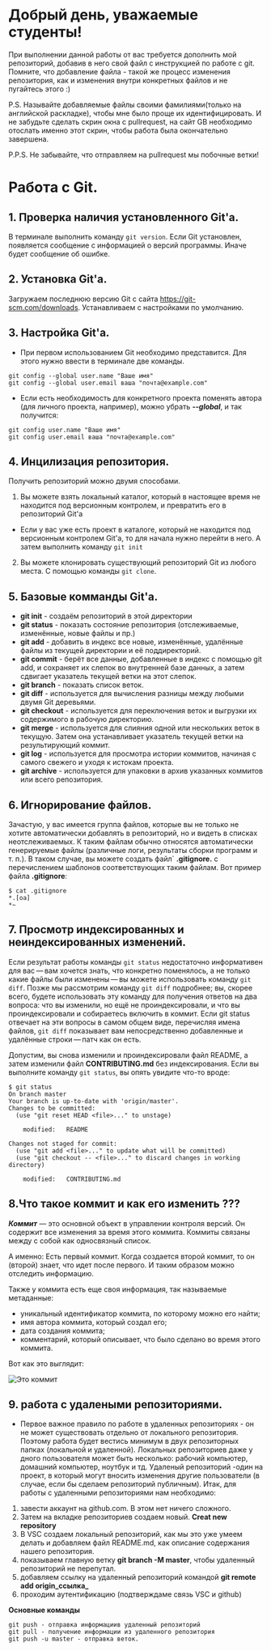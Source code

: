 # Добрый день, уважаемые студенты! 
  При выполнении данной работы от вас требуется дополнить мой репозиторий, добавив в него свой файл с инструкцией по работе с git. Помните, что добавление файла - такой же процесс изменения репозитория, как и изменения внутри конкретных файлов и не пугайтесь этого :)

  P.S. Называйте добавляемые файлы своими фамилиями(только на английской раскладке), чтобы мне было проще их идентифицировать. И не забудьте сделать скрин окна с pullrequest, на сайт GB необходимо отослать именно этот скрин, чтобы работа была окончательно завершена.

  P.P.S. Не забывайте, что отправляем на pullrequest мы побочные ветки!
  # Работа с Git.

## 1. Проверка наличия установленного Git'a.

В терминале выполнить команду `git version`.
Если Git установлен, появляется сообщение с информацией о версий программы. Иначе будет сообщение об ошибке.

## 2. Установка Git'a.

Загружаем последнюю версию Git c сайта https://git-scm.com/downloads. 
Устанавливаем с настройками по умолчанию.

## 3. Настройка Git'a.

+ При первом использованием Git  необходимо представится. Для этого нужно  ввести в терминале две команды.
```
git config --global user.name "Ваше имя"
git config --global user.email ваша "почта@example.com"
```

+ Если есть необходимость для конкретного проекта поменять автора (для личного проекта, например), можно убрать __*--global*__, и так получится:
```
git config user.name "Ваше имя"
git config user.email ваша "почта@example.com"
```
## 4. Инцилизация репозитория.

Получить репозиторий можно двумя способами.

1. Вы можете взять локальный каталог, который в настоящее время не находится под версионным контролем, и превратить его в репозиторий Git'a  
-  Если у вас уже есть проект в каталоге, который не находится под версионным контролем Git'a, то для начала нужно перейти в него. А затем выполнить команду `git init`

2. Вы можете клонировать существующий репозиторий Git из любого места. С помощью команды `git clone`.

## 5. Базовые комманды Git'a.

- __git init__ - создаём репозиторий в этой директории
- __git status__ - показать состояние репозитория (отслеживаемые, изменённые, новые файлы и пр.)
- __git add__ - добавить в индекс все новые, изменённые, удалённые файлы из текущей директории и её поддиректорий.
- __git commit__ - берёт все данные, добавленные в индекс с помощью git add, и сохраняет их слепок во внутренней базе данных, а затем сдвигает указатель текущей ветки на этот слепок.
- __git branch__ - показать список веток.
- __git diff__ - используется для вычисления разницы между любыми двумя Git деревьями.
- __git checkout__ - используется для переключения веток и выгрузки их содержимого в рабочую директорию.
- __git merge__ - используется для слияния одной или нескольких веток в текущую. Затем она устанавливает указатель текущей ветки на результирующий коммит.
- __git log__ - используется для просмотра истории коммитов, начиная с самого свежего и уходя к истокам проекта.
- __git archive__ - используется для упаковки в архив указанных коммитов или всего репозитория.

## 6. Игнорирование файлов.

Зачастую, у вас имеется группа файлов, которые вы не только не хотите автоматически добавлять в репозиторий, но и видеть в списках неотслеживаемых. К таким файлам обычно относятся автоматически генерируемые файлы (различные логи, результаты сборки программ и т. п.). В таком случае, вы можете создать файл` **.gitignore.** с перечислением шаблонов соответствующих таким файлам. Вот пример файла **.gitignore**:
```
$ cat .gitignore
*.[oa]
*~
```
## 7. Просмотр индексированных и неиндексированных изменений.

Если результат работы команды `git status` недостаточно информативен для вас — вам хочется знать, что конкретно поменялось, а не только какие файлы были изменены — вы можете использовать команду `git diff`. Позже мы рассмотрим команду `git diff` подробнее; вы, скорее всего, будете использовать эту команду для получения ответов на два вопроса: что вы изменили, но ещё не проиндексировали, и что вы проиндексировали и собираетесь включить в коммит. Если git status отвечает на эти вопросы в самом общем виде, перечисляя имена файлов, `git diff` показывает вам непосредственно добавленные и удалённые строки — патч как он есть.

Допустим, вы снова изменили и проиндексировали файл README, а затем изменили файл **CONTRIBUTING.md** без индексирования. Если вы выполните команду `git status`, вы опять увидите что-то вроде:

```
$ git status
On branch master
Your branch is up-to-date with 'origin/master'.
Changes to be committed:
  (use "git reset HEAD <file>..." to unstage)

    modified:   README

Changes not staged for commit:
  (use "git add <file>..." to update what will be committed)
  (use "git checkout -- <file>..." to discard changes in working directory)

    modified:   CONTRIBUTING.md
  ```
## 8.Что такое коммит и как его изменить ???

_**Коммит**_ — это основной объект в управлении контроля версий. Он содержит все изменения за время этого коммита. Коммиты связаны между с собой как односвязный список. 

А именно: Есть первый коммит. Когда создается второй коммит, то он (второй) знает, что идет после первого. И таким образом можно отследить информацию. 

Также у коммита есть еще своя информация, так называемые метаданные:
- уникальный идентификатор коммита, по которому можно его найти;
- имя автора коммита, который создал его;
- дата создания коммита;
- комментарий, который описывает, что было сделано во время этого коммита.

Вот как это выглядит:

![Это коммит](512.jpeg) 

## 9. работа с удалеными  репозиториями.

+ Первое важное правило по работе в удаленных репозиториях - он не может существовать отдельно от локального репозитория. Поэтому работа будет вестись минимум в двух репозиторных папках (локальной и удаленной). Локальных репозиториев даже у дного пользователя может быть несколько: рабочий компьютер, домашний компьютер, ноутбук и тд. Удаленый репозиторий -один на проект, в который могут вносить изменения другие пользователи (в случае, если бы сделаем репозиторий публичным). 
Итак, для работы с удаленными репозиториями нам необходимо:
1. завести аккаунт на github.com. В этом нет ничего сложного. 
2. Затем на вкладке репозиториев создаем новый. **Creat new repository**
3. В VSC создаем локальный репозиторий, как мы это уже умеем делать и добавляем файл README.md, как описание содержания нашего репозитория.
4. показываем главную ветку **git branch -M master**, чтобы удаленный репозиторий не перепутал.
5. добавляем ссылку на удаленный репозиторий командой **git remote add origin_ссылка_**
6. проходим аутентификацию (подтверждаме связь VSC и github)

**Основные команды**
```
git push - отправка информациив удаленный репозиторий
git pull - получение информации из удаленного репозитория 
git push -u master - отправка веток.
```